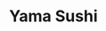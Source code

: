 ---
layout: place
title: Yama Sushi
permalink: /california/san-francisco/yama-sushi.html
stateAbbr: CA
stateName: California
cityName: San Francisco
seo:
  type: restaurant
  links: https://sfyama.com/
place_id: ChIJH_0M-k59j4ARNo0GTV5e_Lg
photos:
  - name: >-
      places/ChIJH_0M-k59j4ARNo0GTV5e_Lg/photos/AeeoHcIqEiuR9ATkfyj9tU9bP4kSSAtCMfebQsoj-pvsKHvORO3e1qhH6dc6Da1FBBjt2U75PvPHaT91_VZdVMVJC5uI01mXXn1xj-SXB1eOr58PwtTYDiToluiPNAol9ZLZHFNe7dmu6w9NZyB1jUFavO5GpfGpks2SbnEvMg4USnHomC7O5MafDaE54tZhxLfk4eeFkI0gQsrYA8q_KvrMDjUPTEq2GoN1IrE9XPC8KYA-dzkd_3259IKpkdGZ6OTpPps8UBjT1v5BcAYxKXkfSzS5dQH2T1GjnrBhKbg1Es_C8g
    widthPx: 4032
    heightPx: 3024
    authorAttributions:
      - displayName: Yama Sushi
        uri: https://maps.google.com/maps/contrib/105224659792097414232
        photoUri: >-
          https://lh3.googleusercontent.com/a-/ALV-UjWxu9gRRuF8Neo8s6DMmKgPmpYgsVlppxz0c0l3VLStcxFjKA4=s100-p-k-no-mo
    flagContentUri: >-
      https://www.google.com/local/imagery/report/?cb_client=maps_api_places.places_api&image_key=!1e10!2sAF1QipMZ3sSWfLSM2HHhwdh0KZDZBZPEZ8KoPxf6Xwvf&hl=en-US
    googleMapsUri: >-
      https://www.google.com/maps/place//data=!3m4!1e2!3m2!1sAF1QipMZ3sSWfLSM2HHhwdh0KZDZBZPEZ8KoPxf6Xwvf!2e10!4m2!3m1!1s0x808f7d4efa0cfd1f:0xb8fc5e5e4d068d36
  - name: >-
      places/ChIJH_0M-k59j4ARNo0GTV5e_Lg/photos/AeeoHcIQxC-gbeuIWIp9_GrN_yELlm-5X6qVQe-HuZXTfiwlTSpkqKp0s6e8i8GktcqXhMVVxEqdinwml8xApck0Gf_wTwH4ZLipm_JPc7YJFvqFDT-DS7KcT6l0dcuwvPHWwD0DLbk2jYJjAPD8ltYJ8XwfyuFpED_Aga7X11Cu3U-kkmVfTPvge2Hti-Pucg0olOFX48GbXYTsm5lq9ut_u6ubGjZFjmlcVUliOpXZhheMEoyKDByvM06aJDVuAQTAJ_kRppPPjKYinvqhEMpqohbDauB7J_nfuCvumgnupLiFSg
    widthPx: 1440
    heightPx: 1080
    authorAttributions:
      - displayName: Yama Sushi
        uri: https://maps.google.com/maps/contrib/105224659792097414232
        photoUri: >-
          https://lh3.googleusercontent.com/a-/ALV-UjWxu9gRRuF8Neo8s6DMmKgPmpYgsVlppxz0c0l3VLStcxFjKA4=s100-p-k-no-mo
    flagContentUri: >-
      https://www.google.com/local/imagery/report/?cb_client=maps_api_places.places_api&image_key=!1e10!2sAF1QipPIe2rCC-RR9gEIFy3jNxzAKX4xOlCXgfv_9B01&hl=en-US
    googleMapsUri: >-
      https://www.google.com/maps/place//data=!3m4!1e2!3m2!1sAF1QipPIe2rCC-RR9gEIFy3jNxzAKX4xOlCXgfv_9B01!2e10!4m2!3m1!1s0x808f7d4efa0cfd1f:0xb8fc5e5e4d068d36
  - name: >-
      places/ChIJH_0M-k59j4ARNo0GTV5e_Lg/photos/AeeoHcLPsgsskioWVCZ6K9vo68KdzA8nzrmQ37QfPMbuGikww6inC2eP-gHwc5-BSjl7-lYnFa4mV9Og8fi77Pmnk-Ap5Cda--dJR_iZHGRoTEeT-Mu3p8K51M00ezZ4OlLCIhwacuu9WbaTH8ipS7YoI1zy3g5bkhdhhok2_Ole-PNZ7so770lt4PCakY53WLBzbrKbHFfcBc6nXsBbKIXlg-acNT2pF6buwWlfszW9NtHQAlJs2uQORmqSzWjBj-OpZyUTXRuisrMQIVmxPjcEXrHiDwDdIiK_QsdvvFHhyFzH8w
    widthPx: 1024
    heightPx: 576
    authorAttributions:
      - displayName: Yama Sushi
        uri: https://maps.google.com/maps/contrib/105224659792097414232
        photoUri: >-
          https://lh3.googleusercontent.com/a-/ALV-UjWxu9gRRuF8Neo8s6DMmKgPmpYgsVlppxz0c0l3VLStcxFjKA4=s100-p-k-no-mo
    flagContentUri: >-
      https://www.google.com/local/imagery/report/?cb_client=maps_api_places.places_api&image_key=!1e10!2sAF1QipObIRqumvEtE1v_kM6FRGs9-PLVZF7_bmVXUYxZ&hl=en-US
    googleMapsUri: >-
      https://www.google.com/maps/place//data=!3m4!1e2!3m2!1sAF1QipObIRqumvEtE1v_kM6FRGs9-PLVZF7_bmVXUYxZ!2e10!4m2!3m1!1s0x808f7d4efa0cfd1f:0xb8fc5e5e4d068d36
  - name: >-
      places/ChIJH_0M-k59j4ARNo0GTV5e_Lg/photos/AeeoHcJBskAHe-_fBV85_MzgacXu731LxAmNSO8zHfy8EuH_0dV7dolDK-bD9wTD-A97IIHf7XhwEshgmw_JXMxcpuuSF9XTLQ7cby6JYRlzjGevsOWol-CODLAVk14cmOQHEJLlPliJC-CA6b2P-mS6N4FEn4sfSZG9EQfDplrmNCejHCPKrmpjEMNq6Xv5LloGc_5k3Bxa3BbVNWM3JpCtKnOvGt80gq7qv80n-IsZuzHjw3ONGGkGlSqqkc2QG5GB2_x7kprh1pz7OuMWqPHCI-xipohkQ8laix851186kas8Yc0i7vZwsEjEjZSlOAdnTerSWwPLc1ERB-_NxVIOn5oz6ep9zPFO0YAg3_VJAMbc8PlhARjhOCfLUVK33fhVrUCmVIHIOF2q3lcx4sXGEHA-6pfVDD3PXXlmPTdCfArbYA
    widthPx: 3072
    heightPx: 4080
    authorAttributions:
      - displayName: James
        uri: https://maps.google.com/maps/contrib/115974249273689818304
        photoUri: >-
          https://lh3.googleusercontent.com/a-/ALV-UjW4VSSFMcMKz9nX0T5IkLnQaJzVKk9QnhEiniZXH8wLW3baom8WWA=s100-p-k-no-mo
    flagContentUri: >-
      https://www.google.com/local/imagery/report/?cb_client=maps_api_places.places_api&image_key=!1e10!2sCIHM0ogKEICAgMDIqYfSUQ&hl=en-US
    googleMapsUri: >-
      https://www.google.com/maps/place//data=!3m4!1e2!3m2!1sCIHM0ogKEICAgMDIqYfSUQ!2e10!4m2!3m1!1s0x808f7d4efa0cfd1f:0xb8fc5e5e4d068d36
  - name: >-
      places/ChIJH_0M-k59j4ARNo0GTV5e_Lg/photos/AeeoHcJhiMGVsuV0nOZG6H5QaGFYxzVfpB5ads6wn8b3VzEkTz1NM0muKiOe7PfWfCEe1gYpT90fUzR_Erri8FbQr9jnccxOmWKKNgBZ6vldBXnfA8jODi3tdTHuMS_9OpCNOzBju_17t57IJ6qY1QemQnVjYFbxwplCbIIF6VFXh3xBF_SXHcN84_10lCL5GjFlgwj848uds6Q8MPp0f4bfzEq6Tjq_c6wR70gBNHyn-Z8muaHtltHvOvJVIetoLUQDoEE3nDzNnJ0Kl6iX4UBL3FQyJnsXAG2z5ce3Z6e1eI68-cPoGTirjvoj6eNi_XBcKac6_FOT52SVwCT8V-8Ohi_8uTuU9m2DJv0w_nxA07xvdEVpd4j8oXbdFbXXUR3GvsqEP8zUdrvmTGG_a-cGKdN1KPCoKBhtEYdBfLKrP68bTA
    widthPx: 2444
    heightPx: 3259
    authorAttributions:
      - displayName: Flo
        uri: https://maps.google.com/maps/contrib/115524354832222297387
        photoUri: >-
          https://lh3.googleusercontent.com/a-/ALV-UjVZWmCxqEAKPTiMxrlT1Romt11Cwa2-INXddgyWYvDv9D7-xVjD=s100-p-k-no-mo
    flagContentUri: >-
      https://www.google.com/local/imagery/report/?cb_client=maps_api_places.places_api&image_key=!1e10!2sCIHM0ogKEICAgIDxsOjXSw&hl=en-US
    googleMapsUri: >-
      https://www.google.com/maps/place//data=!3m4!1e2!3m2!1sCIHM0ogKEICAgIDxsOjXSw!2e10!4m2!3m1!1s0x808f7d4efa0cfd1f:0xb8fc5e5e4d068d36
  - name: >-
      places/ChIJH_0M-k59j4ARNo0GTV5e_Lg/photos/AeeoHcLr7wR2wsv3VEnQvl6Fiq9oeUl-I365L8sTxTTdupYvijLqsDDsjr9VufoF31RLmUGuyd4Y8CA-Dg-yyc0hby39YaxhRH7efQunYr6P12oBJ8Jm1H7ZrIUK55YfF1kZRmnQNLnH3KqTdRfZDrgXHEZERy8l7MzwJ7_mE3h_L3rGKzxphAufl4DOIqq3YbGacliPHwywgs_IBWZjucMFRNLRpi2SVJ7RUPSrrjYdvjgPTztWp7BT6Jzf_FEuvYTE9TilUCLwC7gYx3MFJ4Ho8Bu86DKypJaWXuVzyqd2uGx8BQ
    widthPx: 1449
    heightPx: 853
    authorAttributions:
      - displayName: Yama Sushi
        uri: https://maps.google.com/maps/contrib/105224659792097414232
        photoUri: >-
          https://lh3.googleusercontent.com/a-/ALV-UjWxu9gRRuF8Neo8s6DMmKgPmpYgsVlppxz0c0l3VLStcxFjKA4=s100-p-k-no-mo
    flagContentUri: >-
      https://www.google.com/local/imagery/report/?cb_client=maps_api_places.places_api&image_key=!1e10!2sAF1QipP3ADJ0gLmTj5HaHZ51StDjz1DvmeypomC1lhRr&hl=en-US
    googleMapsUri: >-
      https://www.google.com/maps/place//data=!3m4!1e2!3m2!1sAF1QipP3ADJ0gLmTj5HaHZ51StDjz1DvmeypomC1lhRr!2e10!4m2!3m1!1s0x808f7d4efa0cfd1f:0xb8fc5e5e4d068d36
  - name: >-
      places/ChIJH_0M-k59j4ARNo0GTV5e_Lg/photos/AeeoHcL-vyIGYfmL6cCMxM4Z6MbxIEF-MV4nTeBpfnAwv5r0UDMn45aAWo-rT1puwl6taOJajMW7niL4zoIChMy0Impuk-Z2EOuZ5M3hZQSvB-XcQAf6uq7RXVz-zzLkJ1xiMDRpqbHZj0WUZVnZ58wxiM9gNjFpqOt4wO8b_tXbqYe6e-O7YO9srHWcXhd2NXNJbcvtse9nJ58xnw4cJIAvylNx9NmW911vJjxKnclj5S3L132MdupuVB_0hpIbLlMWhMx0F1D157VXM-wycrbv9OoT82zIjjgsbWaXTXJxsuBvwNK-40GjaVyaA0YA5vO37ydoZnLM8DlGaZdfoD_yRbRRZZYgVxwSRHEOpDTfMNnK6ERIh4snIW2fU_XumVESFbZ-kwaRP57mC1i6HsM4uMlcJpcEs-fL2Ts30HBxD19h5do
    widthPx: 3024
    heightPx: 4032
    authorAttributions:
      - displayName: Carson L
        uri: https://maps.google.com/maps/contrib/117094787969394302875
        photoUri: >-
          https://lh3.googleusercontent.com/a-/ALV-UjUSOw7K8m5c7fr_W5WKcHEVkQBTnnxwXpAkVk6VKEfq9uyUJA-u=s100-p-k-no-mo
    flagContentUri: >-
      https://www.google.com/local/imagery/report/?cb_client=maps_api_places.places_api&image_key=!1e10!2sCIHM0ogKEICAgIC_triY8QE&hl=en-US
    googleMapsUri: >-
      https://www.google.com/maps/place//data=!3m4!1e2!3m2!1sCIHM0ogKEICAgIC_triY8QE!2e10!4m2!3m1!1s0x808f7d4efa0cfd1f:0xb8fc5e5e4d068d36
  - name: >-
      places/ChIJH_0M-k59j4ARNo0GTV5e_Lg/photos/AeeoHcL20h2cXgDo7BPk9bcbAUJrP1Z108XuDgTZVgeWaj_U1zbzARj8Abj6ftuoBFtmC0Sbu54vm2ra8jqPVBVX0_swHezPtfx1tr70wXaE5aNNLvdFU4mgvl3dh3X1jG2LhJxyB2E7ryqHG_EDgu91wXNsfV5MOgrUmB2pnraGnnq3bC9DzMzVuountdeUN2_IfEY_vr3njl1XMwI9s0DpBSTAHzhe07Hz-LqVwO5ldtMY73K8N_BrEmXrNtPrquk0RS9dif02ST-kfK-KrYJlSRrB13LFEq3dcxFZq5XM5Y2LWC9Sgnx9oOQW9u-hkrk933fhpRyqBpJrXvFor1Dq8SiEqu5wy6aFvtqEpsp1YZ_kr623hp5OQagp4ce09epcKETyV3wZQMctop7rhysAPR5LBeEZCdHwC-k5b0wbfjY6PJSd
    widthPx: 2252
    heightPx: 4000
    authorAttributions:
      - displayName: Michael Sorrels
        uri: https://maps.google.com/maps/contrib/114259989974072342590
        photoUri: >-
          https://lh3.googleusercontent.com/a-/ALV-UjWOKNRdkooCnLLjqn_jzCozEge3Ss_l8IfcR7wsrWAHNZ7bu6rQ=s100-p-k-no-mo
    flagContentUri: >-
      https://www.google.com/local/imagery/report/?cb_client=maps_api_places.places_api&image_key=!1e10!2sCIHM0ogKEICAgIC9pvON4AE&hl=en-US
    googleMapsUri: >-
      https://www.google.com/maps/place//data=!3m4!1e2!3m2!1sCIHM0ogKEICAgIC9pvON4AE!2e10!4m2!3m1!1s0x808f7d4efa0cfd1f:0xb8fc5e5e4d068d36
  - name: >-
      places/ChIJH_0M-k59j4ARNo0GTV5e_Lg/photos/AeeoHcKCfen45yzaPs7yEDKsJa_5NZ1p29SOKnL05lgnT_srm1QtDxmKsbcaTF64_tXfeTovnF8nBzmq-fXJVZ3th6YOd_2BIWSVa9GGPrhUr9reHwGIexJuSE0_1aj7g009rU9p2UC4HxbAR1KNoPrmRjgbi-ZSUdmJPHF_uLNnk0oQdW5BgRkA2JHEAIxEIZqNsCRLIJvquXLhgUTr5aIjDGMH_aRYcei1on5LNMc2qHL9Qdz8kDlXo22m_oRkdAmAATLLeyAR4Exz5HR21FC4ycP9M1ZM1XRQUrH1z8NpghxHvqThRSsLSGrj-0Vnn5R8PvGh_KHgdSmTtIYXcAMJeor5UCcJunO7uXNlE0Aa3K2rgv-MzczaFM-hlXBD-3trEN3n2sU4vfd-bJNUDocRvOQ5xvSoeQvbGJS1xYH2fLOw06-h
    widthPx: 1125
    heightPx: 1273
    authorAttributions:
      - displayName: Jasmine Hart
        uri: https://maps.google.com/maps/contrib/106322429547301843799
        photoUri: >-
          https://lh3.googleusercontent.com/a-/ALV-UjVdA5XAW2zu-QJUk-dGk1TS0Pa8_uQY8OuPAE362vSm-nM2inXb=s100-p-k-no-mo
    flagContentUri: >-
      https://www.google.com/local/imagery/report/?cb_client=maps_api_places.places_api&image_key=!1e10!2sCIHM0ogKEICAgIDu4NP65AE&hl=en-US
    googleMapsUri: >-
      https://www.google.com/maps/place//data=!3m4!1e2!3m2!1sCIHM0ogKEICAgIDu4NP65AE!2e10!4m2!3m1!1s0x808f7d4efa0cfd1f:0xb8fc5e5e4d068d36
  - name: >-
      places/ChIJH_0M-k59j4ARNo0GTV5e_Lg/photos/AeeoHcLM4clup-xTVqPnKRT5VAyWG6pB_Pr6SCHb8feE6FXvDl65pJtsIT6Uo0CK4tC7XtTE-608wcGXdungOyC5wnlgYR19a7m7bPlyic1zU7VPavcINlJXVKLEIU5gIxdYNKkeDq-yUqFGpKC8RJ3GkMEXRmm0dz293NEFzN1HZCAjd6wJxAzoDf3Xgwrp3eKFyTZOpbtCMDxygBdnzY6Jrx1tCFwFcVl4337ml_scaJKQD3ix7C4WCISQ1wlvk5FEJDQH_cPT60Gjdnjr7HysI7n_QlbgfU52rWPST2sTUuedztRrRVlyXTh2Njf8jaIPPPxGlBu4nv1otBjOj7lLk41iJlyqdMA78KnvujWuTD4J1IIkrg3zZIY-lHkCzZm--MKBORbScJK9AEsJC68s57udQ2I0sB8K9iAE6IBwtd0
    widthPx: 3024
    heightPx: 4032
    authorAttributions:
      - displayName: Tyven Gabriner
        uri: https://maps.google.com/maps/contrib/106106830960676186112
        photoUri: >-
          https://lh3.googleusercontent.com/a-/ALV-UjVIALyB6G0voZ6bCih5ljt3gmOuEyOxGJn93-N28581UiZy1yGe=s100-p-k-no-mo
    flagContentUri: >-
      https://www.google.com/local/imagery/report/?cb_client=maps_api_places.places_api&image_key=!1e10!2sCIHM0ogKEICAgIChyYDMFQ&hl=en-US
    googleMapsUri: >-
      https://www.google.com/maps/place//data=!3m4!1e2!3m2!1sCIHM0ogKEICAgIChyYDMFQ!2e10!4m2!3m1!1s0x808f7d4efa0cfd1f:0xb8fc5e5e4d068d36
address: 850 Holloway Ave, San Francisco, CA 94112, USA
street: 850 Holloway Ave
city: San Francisco
state: CA
zip: '94112'
country: USA
neighborhood: Ingleside
latitude: '37.721977'
longitude: '-122.462131'
accessibility_options:
  wheelchairAccessibleEntrance: true
  wheelchairAccessibleRestroom: true
  wheelchairAccessibleSeating: true
business_status: OPERATIONAL
name: Yama Sushi
google_maps_links:
  directionsUri: >-
    https://www.google.com/maps/dir//''/data=!4m7!4m6!1m1!4e2!1m2!1m1!1s0x808f7d4efa0cfd1f:0xb8fc5e5e4d068d36!3e0
  placeUri: https://maps.google.com/?cid=13329632756222037302
  writeAReviewUri: >-
    https://www.google.com/maps/place//data=!4m3!3m2!1s0x808f7d4efa0cfd1f:0xb8fc5e5e4d068d36!12e1
  reviewsUri: >-
    https://www.google.com/maps/place//data=!4m4!3m3!1s0x808f7d4efa0cfd1f:0xb8fc5e5e4d068d36!9m1!1b1
  photosUri: >-
    https://www.google.com/maps/place//data=!4m3!3m2!1s0x808f7d4efa0cfd1f:0xb8fc5e5e4d068d36!10e5
primary_type: Sushi Restaurant
opening_hours:
  openNow: true
  periods:
    - open:
        day: 0
        hour: 11
        minute: 0
      close:
        day: 0
        hour: 22
        minute: 30
    - open:
        day: 1
        hour: 10
        minute: 0
      close:
        day: 1
        hour: 22
        minute: 30
    - open:
        day: 2
        hour: 10
        minute: 0
      close:
        day: 2
        hour: 22
        minute: 30
    - open:
        day: 3
        hour: 10
        minute: 0
      close:
        day: 3
        hour: 22
        minute: 30
    - open:
        day: 4
        hour: 10
        minute: 0
      close:
        day: 4
        hour: 22
        minute: 30
    - open:
        day: 5
        hour: 10
        minute: 0
      close:
        day: 5
        hour: 22
        minute: 30
    - open:
        day: 6
        hour: 11
        minute: 0
      close:
        day: 6
        hour: 22
        minute: 30
  weekdayDescriptions:
    - 'Monday: 10:00 AM – 10:30 PM'
    - 'Tuesday: 10:00 AM – 10:30 PM'
    - 'Wednesday: 10:00 AM – 10:30 PM'
    - 'Thursday: 10:00 AM – 10:30 PM'
    - 'Friday: 10:00 AM – 10:30 PM'
    - 'Saturday: 11:00 AM – 10:30 PM'
    - 'Sunday: 11:00 AM – 10:30 PM'
  nextCloseTime: '2025-05-04T05:30:00Z'
secondary_opening_hours:
  regular:
    weekdayDescriptions: null
    type: null
  current:
    weekdayDescriptions: null
    type: null
phone: (415) 333-2889
price_level: PRICE_LEVEL_MODERATE
price_range: $20 &ndash; $30
rating: '4.3'
rating_count: 66
website: https://sfyama.com/
description: >-
  Discover Yama Sushi in San Francisco, CA$$$Yama Sushi in San Francisco, CA,
  stands out as a modern Japanese eatery specializing in fresh sushi rolls and
  other flavorful specialties, all set in a relaxed and welcoming environment.
  This spot offers a variety of options for those seeking sushi restaurants
  nearby, with an emphasis on quality ingredients and accessible dining features
  like wheelchair-friendly entrances and seating. Whether you're in the mood for
  a quick lunch or a laid-back dinner, the extended hours make it convenient for
  everyday visits, appealing to anyone exploring top-rated Japanese places in
  the area. The unhurried atmosphere enhances the overall experience, allowing
  patrons to savor their meals without rush.
generative_summary: >-
  Discover Yama Sushi in San Francisco, CA$$$Yama Sushi in San Francisco, CA,
  stands out as a modern Japanese eatery specializing in fresh sushi rolls and
  other flavorful specialties, all set in a relaxed and welcoming environment.
  This spot offers a variety of options for those seeking sushi restaurants
  nearby, with an emphasis on quality ingredients and accessible dining features
  like wheelchair-friendly entrances and seating. Whether you're in the mood for
  a quick lunch or a laid-back dinner, the extended hours make it convenient for
  everyday visits, appealing to anyone exploring top-rated Japanese places in
  the area. The unhurried atmosphere enhances the overall experience, allowing
  patrons to savor their meals without rush.
generative_disclosure: Summarized by AI using the Grok-3-Mini model.
reviews: null
review_summary: >-
  What Visitors Are Saying About Yama Sushi$$$Folks who stop by Yama Sushi often
  rave about the fresh flavors and solid portions that make it a go-to for
  satisfying sushi cravings, backed by its strong overall rating. Many
  appreciate the relaxed vibe and good value, noting that it's a reliable choice
  for casual meals without breaking the bank. Some highlight the efficient
  service and welcoming feel, which add to the enjoyable dining experience for
  groups or solo diners. While a few mention minor inconsistencies like wait
  times during peak hours, the general consensus leans positive, making it a
  trustworthy option for anyone hunting for great sushi spots nearby. All in
  all, it comes across as a neighborhood favorite that delivers on taste and
  atmosphere, encouraging repeat visits for sushi enthusiasts.
review_disclosure: Summarized by AI using the Grok-3-Mini model.
parking_options: null
payment_options: null
allow_dogs: null
curbside_pickup: null
delivery: null
dine_in: null
good_for_children: null
good_for_groups: null
good_for_sports: null
live_music: null
menu_for_children: null
outdoor_seating: null
reservable: null
restroom: null
serves_beer: null
serves_breakfast: null
serves_brunch: null
serves_cocktails: null
serves_coffee: null
serves_dinner: null
serves_dessert: null
serves_lunch: null
serves_vegetarian_food: null
serves_wine: null
takeout: null
update_category: enterprise
places_description: null

---
